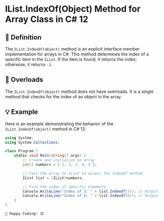 ﻿# IList.IndexOf(Object) Method for Array Class in C# 12

## 📖 Definition
The `IList.IndexOf(object)` method is an explicit interface member implementation for arrays in C#. This method determines the index of a specific item in the `IList`. If the item is found, it returns the index; otherwise, it returns `-1`.

## 🔄 Overloads
The `IList.IndexOf(object)` method does not have overloads. It is a single method that checks for the index of an object in the array.

## 💡 Example
Here is an example demonstrating the behavior of the `IList.IndexOf(object)` method in C# 12:

```csharp
using System;
using System.Collections;

class Program {
    static void Main(string[] args) {
        // Create and initialize an array
        int[] numbers = { 1, 2, 3, 4, 5 };

        // Cast the array to IList to access the IndexOf method
        IList list = (IList)numbers;

        // Find the index of specific elements
        Console.WriteLine("Index of 3: " + list.IndexOf(3)); // Output: 2
        Console.WriteLine("Index of 6: " + list.IndexOf(6)); // Output: -1
    }
}

🎉 Happy Coding! 😊